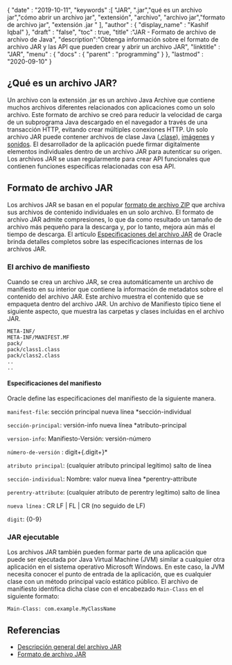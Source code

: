 {
  "date" : "2019-10-11",
  "keywords" :[ "JAR", ".jar","qué es un archivo jar","cómo abrir un archivo jar", "extensión", "archivo", "archivo jar","formato de archivo jar", "extensión .jar " ],
  "author" : {
    "display_name" : "Kashif Iqbal"
},
  "draft" : "false",
  "toc" : true,
  "title" :"JAR - Formato de archivo de archivo de Java",
  "description":"Obtenga información sobre el formato de archivo JAR y las API que pueden crear y abrir un archivo JAR",
  "linktitle" : "JAR",
  "menu" : {
    "docs" : {
      "parent" : "programming"
}
},
  "lastmod" : "2020-09-10"
}

## ¿Qué es un archivo JAR?

Un archivo con la extensión .jar es un archivo Java Archive que contiene muchos archivos diferentes relacionados con aplicaciones como un solo archivo. Este formato de archivo se creó para reducir la velocidad de carga de un subprograma Java descargado en el navegador a través de una transacción HTTP, evitando crear múltiples conexiones HTTP. Un solo archivo JAR puede contener archivos de clase Java ([.clase](/es/programación/clase/)), [imágenes](/es/imagen/) y [sonidos](/es/audio/). El desarrollador de la aplicación puede firmar digitalmente elementos individuales dentro de un archivo JAR para autenticar su origen. Los archivos JAR se usan regularmente para crear API funcionales que contienen funciones específicas relacionadas con esa API.

## Formato de archivo JAR

Los archivos JAR se basan en el popular [formato de archivo ZIP](/es/compression/zip/) que archiva sus archivos de contenido individuales en un solo archivo. El formato de archivo JAR admite compresiones, lo que da como resultado un tamaño de archivo más pequeño para la descarga y, por lo tanto, mejora aún más el tiempo de descarga. El artículo [Especificaciones del archivo JAR](https://docs.oracle.com/javase/8/docs/technotes/guides/jar/jar.html) de Oracle brinda detalles completos sobre las especificaciones internas de los archivos JAR.

### El archivo de manifiesto

Cuando se crea un archivo JAR, se crea automáticamente un archivo de manifiesto en su interior que contiene la información de metadatos sobre el contenido del archivo JAR. Este archivo muestra el contenido que se empaqueta dentro del archivo JAR. Un archivo de Manifiesto típico tiene el siguiente aspecto, que muestra las carpetas y clases incluidas en el archivo JAR.

```
META-INF/
META-INF/MANIFEST.MF
pack/
pack/class1.class
pack/class2.class
..
..
```

#### Especificaciones del manifiesto

Oracle define las especificaciones del manifiesto de la siguiente manera.

`manifest-file`: sección principal nueva línea \*sección-individual

`sección-principal`: versión-info nueva línea \*atributo-principal

`version-info`: Manifiesto-Versión: versión-número

`número-de-versión` : digit+{.digit+}*

`atributo principal`: (cualquier atributo principal legítimo) salto de línea

`sección-individual`: Nombre: valor nueva línea \*perentry-attribute

`perentry-attribute`: (cualquier atributo de perentry legítimo) salto de línea

`nueva línea` : CR LF | FL | CR (no seguido de LF)

`digit`: {0-9}

### JAR ejecutable

Los archivos JAR también pueden formar parte de una aplicación que puede ser ejecutada por Java Virtual Machine (JVM) similar a cualquier otra aplicación en el sistema operativo Microsoft Windows. En este caso, la JVM necesita conocer el punto de entrada de la aplicación, que es cualquier clase con un método principal vacío estático público. El archivo de manifiesto identifica dicha clase con el encabezado `Main-Class` en el siguiente formato:

```
Main-Class: com.example.MyClassName
```



## Referencias

* [Descripción general del archivo JAR](https://docs.oracle.com/javase/8/docs/technotes/guides/jar/jarGuide.html)
* [Formato de archivo JAR](https://en.wikipedia.org/wiki/JAR_(file_format))

